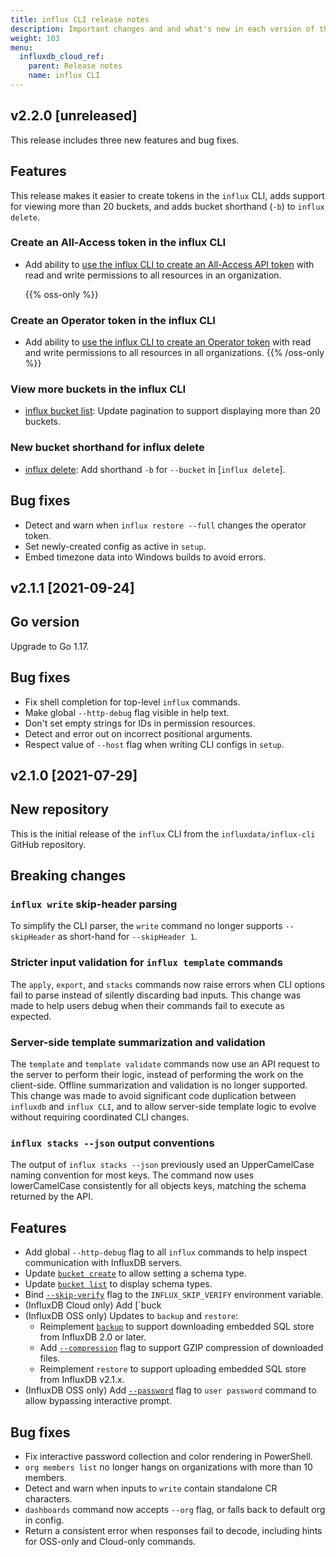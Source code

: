 ```yaml
---
title: influx CLI release notes
description: Important changes and and what's new in each version of the influx command line interface (CLI).
weight: 103
menu:
  influxdb_cloud_ref:
    parent: Release notes
    name: influx CLI 
---
```


## v2.2.0 [unreleased]

This release includes three new features and bug fixes.

## Features

This release makes it easier to create tokens in the `influx` CLI, adds support for viewing more than 20 buckets, and adds bucket shorthand (`-b`) to `influx delete`.

### Create an All-Access token in the influx CLI

- Add ability to [use the influx CLI to create an All-Access API token](/influxdb/cloud/security/tokens/create-token/#create-a-token-using-the-influx-cli) with read and write permissions to all resources in an organization.

  {{% oss-only %}}

### Create an Operator token in the influx CLI

- Add ability to [use the influx CLI to create an Operator token](/influxdb/v2.0/security/tokens/#operator-token) with read and write permissions to all resources in all organizations.
  {{% /oss-only %}}

### View more buckets in the influx CLI

- [influx bucket list](/influxdb/cloud/reference/cli/influx/bucket/list/): Update pagination to support displaying more than 20 buckets.

### New bucket shorthand for influx delete

- [influx delete](/influxdb/cloud/reference/cli/influx/delete/): Add shorthand `-b` for `--bucket` in [`influx delete`].

## Bug fixes

- Detect and warn when `influx restore --full` changes the operator token.
- Set newly-created config as active in `setup`.
- Embed timezone data into Windows builds to avoid errors.

## v2.1.1 [2021-09-24]

## Go version

Upgrade to Go 1.17.

## Bug fixes 

- Fix shell completion for top-level `influx` commands.
- Make global `--http-debug` flag visible in help text.
- Don't set empty strings for IDs in permission resources.
- Detect and error out on incorrect positional arguments.
- Respect value of `--host` flag when writing CLI configs in `setup`.

## v2.1.0 [2021-07-29]

## New repository

This is the initial release of the `influx` CLI from the `influxdata/influx-cli` GitHub repository.

## Breaking changes

### `influx write` skip-header parsing

To simplify the CLI parser, the `write` command no longer supports `--skipHeader`
as short-hand for `--skipHeader 1`.

### Stricter input validation for `influx template` commands

The `apply`, `export`, and `stacks` commands now raise errors when CLI options fail to parse instead of silently discarding bad inputs.
This change was made to help users debug when their commands fail to execute as expected.

### Server-side template summarization and validation

The `template` and `template validate` commands now use an API request to the server to perform their logic, instead of performing the work on the client-side.
Offline summarization and validation is no longer supported.
This change was made to avoid significant code duplication between `influxdb` and `influx CLI`, and to allow server-side template logic to evolve without requiring coordinated CLI changes.

### `influx stacks --json` output conventions

The output of `influx stacks --json` previously used an UpperCamelCase naming convention for most keys.
The command now uses lowerCamelCase consistently for all objects keys, matching the schema returned by the API.

## Features

- Add global `--http-debug` flag to all `influx` commands to help inspect communication with InfluxDB servers.
- Update [`bucket create`](/influxdb/cloud/reference/cli/influx/bucket/create/) to allow setting a schema type.
- Update [`bucket list`](/influxdb/cloud/reference/cli/influx/bucket/list/) to display schema types.
- Bind [`--skip-verify`](/influxdb/cloud/reference/cli/influx/org/members/add/#flags) flag to the `INFLUX_SKIP_VERIFY` environment variable.
- (InfluxDB Cloud only) Add [`buck
- (InfluxDB OSS only) Updates to `backup` and `restore`:
  - Reimplement [`backup`](/influxdb/cloud/reference/cli/influx/backup/) to support downloading embedded SQL store from InfluxDB 2.0 or later.
  - Add [`--compression`](/influxdb/v2.0/reference/cli/influx/backup/_index.md) flag to support GZIP compression of downloaded files.
  - Reimplement `restore` to support uploading embedded SQL store from InfluxDB v2.1.x.
- (InfluxDB OSS only) Add [`--password`](/influxdb/cloud/reference/cli/influx/user/password/) flag to `user password` command to allow bypassing interactive prompt.

## Bug fixes

- Fix interactive password collection and color rendering in PowerShell.
- `org members list` no longer hangs on organizations with more than 10 members.
- Detect and warn when inputs to `write` contain standalone CR characters.
- `dashboards` command now accepts `--org` flag, or falls back to default org in config.
- Return a consistent error when responses fail to decode, including hints for OSS-only and Cloud-only commands.

